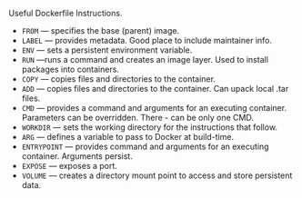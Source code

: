 Useful Dockerfile Instructions.

- ``FROM`` — specifies the base (parent) image.
- ``LABEL`` — provides metadata. Good place to include maintainer info.
- ``ENV`` — sets a persistent environment variable.
- ``RUN`` —runs a command and creates an image layer. Used to install packages into containers.
- ``COPY`` — copies files and directories to the container.
- ``ADD`` — copies files and directories to the container. Can upack local .tar files.
- ``CMD`` — provides a command and arguments for an executing container. Parameters can be overridden. There - can be only one CMD.
- ``WORKDIR`` — sets the working directory for the instructions that follow.
- ``ARG`` — defines a variable to pass to Docker at build-time.
- ``ENTRYPOINT`` — provides command and arguments for an executing container. Arguments persist. 
- ``EXPOSE`` — exposes a port.
- ``VOLUME`` — creates a directory mount point to access and store persistent data.

